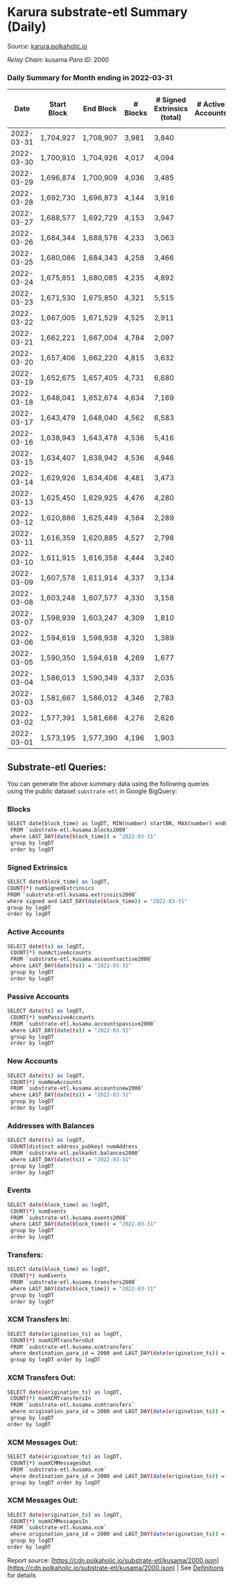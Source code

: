 # Karura substrate-etl Summary (Daily)

_Source_: [karura.polkaholic.io](https://karura.polkaholic.io)

*Relay Chain*: kusama
*Para ID*: 2000



### Daily Summary for Month ending in 2022-03-31


| Date | Start Block | End Block | # Blocks | # Signed Extrinsics (total) | # Active Accounts | # Passive | # New | # Addresses with Balances | # Events | # Transfers | # XCM Transfers In | # XCM Transfers Out | # XCM In | # XCM Out | Issues | 
| ---- | ----------- | --------- | -------- | --------------------------- | ----------------- | --------- | ----- | ------------------------- | -------- | ----------- | ------------------ | ------------------- | -------- | --------- | ------ |
| 2022-03-31 | 1,704,927 | 1,708,907 | 3,981 | 3,840 |  |  |  | 88,193 | 64,822 | 10,284 ($3,449,158.26) | 278 ($546,507.77) | 296 ($551,037.21) |  |  |  |
| 2022-03-30 | 1,700,910 | 1,704,926 | 4,017 | 4,094 |  |  |  | 88,208 | 66,608 | 10,571 ($3,066,776.21) | 187 ($443,572.26) | 269 ($535,944.10) |  |  |  |
| 2022-03-29 | 1,696,874 | 1,700,909 | 4,036 | 3,485 |  |  |  | 88,173 | 60,529 | 8,467 ($2,593,122.99) | 125 ($194,388.18) | 148 ($301,530.87) |  |  |  |
| 2022-03-28 | 1,692,730 | 1,696,873 | 4,144 | 3,916 |  |  |  | 88,137 | 62,669 | 8,512 ($1,760,840.92) | 98 ($151,070.04) | 125 ($229,040.25) |  |  |  |
| 2022-03-27 | 1,688,577 | 1,692,729 | 4,153 | 3,947 |  |  |  | 88,120 | 64,054 | 8,352 ($2,453,750.08) | 107 ($275,117.89) | 124 ($215,130.69) |  |  |  |
| 2022-03-26 | 1,684,344 | 1,688,576 | 4,233 | 3,063 |  |  |  | 87,979 | 58,350 | 7,549 ($1,341,830.06) | 68 ($80,789.14) | 107 ($382,123.68) |  |  |  |
| 2022-03-25 | 1,680,086 | 1,684,343 | 4,258 | 3,466 |  |  |  | 87,952 | 61,625 | 7,892 ($1,602,051.37) | 91 ($143,769.01) | 100 ($244,161.84) |  |  |  |
| 2022-03-24 | 1,675,851 | 1,680,085 | 4,235 | 4,892 |  |  |  | 87,931 | 72,077 | 9,763 ($1,833,698.78) | 112 ($175,945.56) | 119 ($165,852.34) |  |  |  |
| 2022-03-23 | 1,671,530 | 1,675,850 | 4,321 | 5,515 |  |  |  | 87,757 | 78,152 | 11,180 ($1,473,770.89) | 147 ($154,940.65) | 134 ($432,091.07) |  |  |  |
| 2022-03-22 | 1,667,005 | 1,671,529 | 4,525 | 2,911 |  |  |  | 87,695 | 59,170 | 7,449 ($2,030,737.57) | 143 ($204,180.29) | 150 ($264,867.93) |  |  |  |
| 2022-03-21 | 1,662,221 | 1,667,004 | 4,784 | 2,097 |  |  |  | 87,661 | 53,130 | 4,957 ($5,603,307.47) | 65 ($86,197.52) | 116 ($315,178.06) |  |  |  |
| 2022-03-20 | 1,657,406 | 1,662,220 | 4,815 | 3,632 |  |  |  | 87,633 | 64,882 | 6,257 ($2,028,206.26) | 76 ($147,545.78) | 164 ($317,286.60) |  |  |  |
| 2022-03-19 | 1,652,675 | 1,657,405 | 4,731 | 6,680 |  |  |  | 87,351 | 88,381 | 8,092 ($1,061,046.39) | 61 ($112,810.86) | 152 ($129,018.33) |  |  |  |
| 2022-03-18 | 1,648,041 | 1,652,674 | 4,634 | 7,169 |  |  |  | 86,954 | 91,502 | 8,363 ($4,525,271.70) | 68 ($108,257.63) | 109 ($183,385.88) |  |  |  |
| 2022-03-17 | 1,643,479 | 1,648,040 | 4,562 | 6,583 |  |  |  | 86,683 | 84,257 | 7,425 ($755,030.07) | 69 ($73,706.50) | 99 ($283,859.73) |  |  |  |
| 2022-03-16 | 1,638,943 | 1,643,478 | 4,536 | 5,416 |  |  |  | 85,654 | 75,640 | 6,958 ($1,345,688.40) | 97 ($121,742.50) | 98 ($115,029.92) |  |  |  |
| 2022-03-15 | 1,634,407 | 1,638,942 | 4,536 | 4,946 |  |  |  | 84,959 | 72,418 | 7,157 ($1,084,777.43) | 132 ($134,873.31) | 114 ($145,223.38) |  |  |  |
| 2022-03-14 | 1,629,926 | 1,634,406 | 4,481 | 3,473 |  |  |  | 84,458 | 61,531 | 5,984 ($2,081,184.41) | 165 ($317,578.42) | 99 ($335,977.02) |  |  |  |
| 2022-03-13 | 1,625,450 | 1,629,925 | 4,476 | 4,280 |  |  |  | 84,185 | 67,391 | 6,434 ($952,673.12) | 106 ($155,906.63) | 90 ($155,837.28) |  |  |  |
| 2022-03-12 | 1,620,886 | 1,625,449 | 4,564 | 2,289 |  |  |  | 83,813 | 53,574 | 4,715 ($565,258.01) | 98 ($92,807.85) | 76 ($392,375.83) |  |  |  |
| 2022-03-11 | 1,616,359 | 1,620,885 | 4,527 | 2,798 |  |  |  | 83,662 | 57,349 | 5,542 ($1,560,686.99) | 145 ($470,631.74) | 137 ($372,128.25) |  |  |  |
| 2022-03-10 | 1,611,915 | 1,616,358 | 4,444 | 3,240 |  |  |  | 83,580 | 59,707 | 6,038 ($2,121,668.47) | 153 ($85,875.89) | 116 ($286,077.53) |  |  |  |
| 2022-03-09 | 1,607,578 | 1,611,914 | 4,337 | 3,134 |  |  |  | 83,517 | 58,618 | 5,738 ($1,785,856.34) | 199 ($156,953.49) | 178 ($237,313.15) |  |  |  |
| 2022-03-08 | 1,603,248 | 1,607,577 | 4,330 | 3,158 |  |  |  | 83,447 | 58,024 | 5,553 ($1,366,756.01) | 157 ($346,360.57) | 73 ($288,263.62) |  |  |  |
| 2022-03-07 | 1,598,939 | 1,603,247 | 4,309 | 1,810 |  |  |  | 83,415 | 47,339 | 4,367 ($1,397,033.26) | 35 ($30,039.47) | 56 ($112,573.33) |  |  |  |
| 2022-03-06 | 1,594,619 | 1,598,938 | 4,320 | 1,389 |  |  |  | 83,396 | 44,425 | 3,889 ($914,683.19) | 30 ($89,627.34) | 56 ($71,529.59) |  |  |  |
| 2022-03-05 | 1,590,350 | 1,594,618 | 4,269 | 1,677 |  |  |  | 83,382 | 46,071 | 4,017 ($861,891.10) | 49 ($74,647.44) | 78 ($78,470.92) |  |  |  |
| 2022-03-04 | 1,586,013 | 1,590,349 | 4,337 | 2,035 |  |  |  | 83,464 | 49,747 | 4,510 ($1,344,839.51) | 66 ($133,792.28) | 67 ($73,065.58) |  |  |  |
| 2022-03-03 | 1,581,667 | 1,586,012 | 4,346 | 2,783 |  |  |  | 83,703 | 54,917 | 5,525 ($1,661,093.04) | 63 ($122,518.21) | 105 ($154,340.50) |  |  |  |
| 2022-03-02 | 1,577,391 | 1,581,666 | 4,276 | 2,626 |  |  |  | 83,858 | 77,129 | 11,290 ($1,241,240.63) | 64 ($94,845.24) | 100 ($188,471.97) |  |  |  |
| 2022-03-01 | 1,573,195 | 1,577,390 | 4,196 | 1,903 |  |  |  | 78,256 | 47,412 | 4,562 ($1,695,034.93) | 42 ($53,322.28) | 98 ($332,862.22) |  |  |  |

## Substrate-etl Queries:
You can generate the above summary data using the following queries using the public dataset `substrate-etl` in Google BigQuery:

### Blocks
```bash
SELECT date(block_time) as logDT, MIN(number) startBN, MAX(number) endBN, COUNT(*) numBlocks 
 FROM `substrate-etl.kusama.blocks2000`  
 where LAST_DAY(date(block_time)) = "2022-03-31" 
 group by logDT 
 order by logDT
```

### Signed Extrinsics
```bash
SELECT date(block_time) as logDT, 
COUNT(*) numSignedExtrinsics 
FROM `substrate-etl.kusama.extrinsics2000`  
where signed and LAST_DAY(date(block_time)) = "2022-03-31" 
group by logDT 
order by logDT
```

### Active Accounts
```bash
SELECT date(ts) as logDT, 
 COUNT(*) numActiveAccounts 
 FROM `substrate-etl.kusama.accountsactive2000` 
 where LAST_DAY(date(ts)) = "2022-03-31" 
 group by logDT 
 order by logDT
```

### Passive Accounts
```bash
SELECT date(ts) as logDT, 
 COUNT(*) numPassiveAccounts 
 FROM `substrate-etl.kusama.accountspassive2000` 
 where LAST_DAY(date(ts)) = "2022-03-31" 
 group by logDT 
 order by logDT
```

### New Accounts
```bash
SELECT date(ts) as logDT, 
 COUNT(*) numNewAccounts 
 FROM `substrate-etl.kusama.accountsnew2000` 
 where LAST_DAY(date(ts)) = "2022-03-31" 
 group by logDT
 order by logDT
```

### Addresses with Balances
```bash
SELECT date(ts) as logDT,
 COUNT(distinct address_pubkey) numAddress 
 FROM `substrate-etl.polkadot.balances2000` 
 where LAST_DAY(date(ts)) = "2022-03-31" 
 group by logDT 
 order by logDT
```

### Events
```bash
SELECT date(block_time) as logDT, 
 COUNT(*) numEvents 
 FROM `substrate-etl.kusama.events2000` 
 where LAST_DAY(date(block_time)) = "2022-03-31" 
 group by logDT 
 order by logDT
```

### Transfers:
```bash
SELECT date(block_time) as logDT, 
 COUNT(*) numEvents 
 FROM `substrate-etl.kusama.transfers2000` 
 where LAST_DAY(date(block_time)) = "2022-03-31" 
 group by logDT 
 order by logDT
```

### XCM Transfers In:
```bash
SELECT date(origination_ts) as logDT, 
 COUNT(*) numXCMTransfersOut 
 FROM `substrate-etl.kusama.xcmtransfers` 
 where destination_para_id = 2000 and LAST_DAY(date(origination_ts)) = "2022-03-31" 
 group by logDT order by logDT
```

### XCM Transfers Out:
```bash
SELECT date(origination_ts) as logDT, 
 COUNT(*) numXCMTransfersIn 
 FROM `substrate-etl.kusama.xcmtransfers` 
 where origination_para_id = 2000 and LAST_DAY(date(origination_ts)) = "2022-03-31" 
 group by logDT 
order by logDT
```

### XCM Messages Out:
```bash
SELECT date(origination_ts) as logDT, 
 COUNT(*) numXCMMessagesOut 
 FROM `substrate-etl.kusama.xcm` 
 where destination_para_id = 2000 and LAST_DAY(date(origination_ts)) = "2022-03-31" 
 group by logDT order by logDT
```

### XCM Messages Out:
```bash
SELECT date(origination_ts) as logDT, 
 COUNT(*) numXCMMessagesIn 
 FROM `substrate-etl.kusama.xcm` 
 where origination_para_id = 2000 and LAST_DAY(date(origination_ts)) = "2022-03-31" 
 group by logDT 
order by logDT
```


Report source: [https://cdn.polkaholic.io/substrate-etl/kusama/2000.json](https://cdn.polkaholic.io/substrate-etl/kusama/2000.json) | See [Definitions](/DEFINITIONS.md) for details
